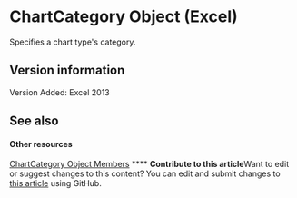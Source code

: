 
# ChartCategory Object (Excel)

Specifies a chart type's category.


## Version information

Version Added: Excel 2013 


## See also


#### Other resources


 [ChartCategory Object Members](916d6391-fd6d-c425-cecb-f4c61c513886.md)
****   **Contribute to this article**Want to edit or suggest changes to this content? You can edit and submit changes to  [this article](https://github.com/jhershey00/VBA_Excel_Test/OpenXMLCon/articles/2060fdef-8da0-b549-462d-129cf093a3da.md) using GitHub.


